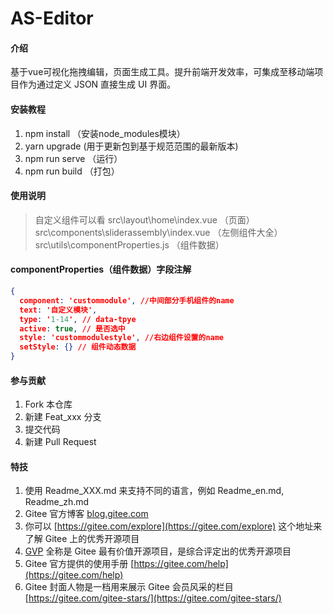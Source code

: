 # AS-Editor

#### 介绍
基于vue可视化拖拽编辑，页面生成工具。提升前端开发效率，可集成至移动端项目作为通过定义 JSON 直接生成 UI 界面。


#### 安装教程

1.  npm install    （安装node_modules模块）
2.  yarn upgrade   (用于更新包到基于规范范围的最新版本)
3.  npm run serve  （运行） 
4.  npm run build  （打包）

#### 使用说明

> 自定义组件可以看 
  src\layout\home\index.vue               （页面）
  src\components\sliderassembly\index.vue （左侧组件大全）
  src\utils\componentProperties.js        （组件数据）

#### componentProperties（组件数据）字段注解

```json
{
  component: 'custommodule', //中间部分手机组件的name
  text: '自定义模块',
  type: '1-14', // data-tpye
  active: true, // 是否选中
  style: 'custommodulestyle', //右边组件设置的name
  setStyle: {} // 组件动态数据
}
```

#### 参与贡献

1.  Fork 本仓库
2.  新建 Feat_xxx 分支
3.  提交代码
4.  新建 Pull Request


#### 特技

1.  使用 Readme\_XXX.md 来支持不同的语言，例如 Readme\_en.md, Readme\_zh.md
2.  Gitee 官方博客 [blog.gitee.com](https://blog.gitee.com)
3.  你可以 [https://gitee.com/explore](https://gitee.com/explore) 这个地址来了解 Gitee 上的优秀开源项目
4.  [GVP](https://gitee.com/gvp) 全称是 Gitee 最有价值开源项目，是综合评定出的优秀开源项目
5.  Gitee 官方提供的使用手册 [https://gitee.com/help](https://gitee.com/help)
6.  Gitee 封面人物是一档用来展示 Gitee 会员风采的栏目 [https://gitee.com/gitee-stars/](https://gitee.com/gitee-stars/)
